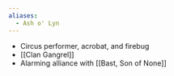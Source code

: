 ```yaml
---
aliases:
  - Ash o' Lyn
---
```

- Circus performer, acrobat, and firebug
- [[Clan Gangrel]]
- Alarming alliance with [[Bast, Son of None]]